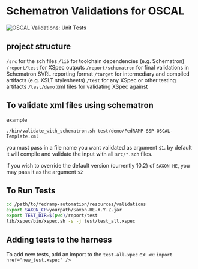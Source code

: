 Schematron Validations for OSCAL
===

![OSCAL Validations: Unit Tests](https://github.com/18F/fedramp-automation/workflows/OSCAL%20Validations:%20Unit%20Tests/badge.svg)

project structure
---

`/src` for the sch files
`/lib` for toolchain dependencies (e.g. Schematron)
`/report/test` for XSpec outputs
`/report/schematron` for final validations in Schematron SVRL reporting format
`/target` for intermediary and compiled artifacts (e.g. XSLT stylesheets)
`/test` for any XSpec or other testing artifacts
`/test/demo` xml files for validating XSpec against

To validate xml files using schematron
---

example

`./bin/validate_with_schematron.sh test/demo/FedRAMP-SSP-OSCAL-Template.xml`

you must pass in a file name you want validated as argument `$1`. by default it will compile and validate the input with all `src/*.sch` files.

if you wish to override the default version (currently 10.2) of `SAXON HE`, you may pass it as the argument `$2`



To Run Tests
---

```sh
cd /path/to/fedramp-automation/resources/validations
export SAXON_CP=yourpath/Saxon-HE-X.Y.Z.jar
export TEST_DIR=$(pwd)/report/test
lib/xspec/bin/xspec.sh -s -j test/test_all.xspec
```

Adding tests to the harness
---

To add new tests, add an import to the `test-all.xpec`
ex: `<x:import href="new_test.xspec" />`
